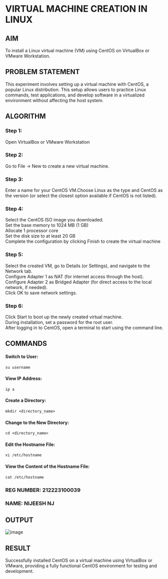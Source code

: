  # VIRTUAL MACHINE CREATION IN LINUX
 
 ## AIM
To install a Linux virtual machine (VM) using CentOS on VirtualBox or VMware Workstation.

## PROBLEM STATEMENT
This experiment involves setting up a virtual machine with CentOS, a popular Linux distribution. This setup allows users to practice Linux commands, test applications, and develop software in a virtualized environment without affecting the host system.

## ALGORITHM
 ### Step 1:
 Open VirtualBox or VMware Workstation</br>
 
 ### Step 2:
 Go to File -> New to create a new virtual machine.</br>
 
 ### Step 3:
Enter a name for your CentOS VM.Choose Linux as the type and CentOS as the version (or select the closest option available if CentOS is not listed).</br>

 ### Step 4:
 Select the CentOS ISO image you downloaded.</br>
 Set the base memory to 1024 MB (1 GB)</br>
 Allocate 1 processor core </br>
 Set the disk size to at least 20 GB</br>
 Complete the configuration by clicking Finish to create the virtual machine</br>
 
 ### Step 5:
 Select the created VM, go to Details (or Settings), and navigate to the Network tab.</br>
Configure Adapter 1 as NAT (for internet access through the host).</br>
Configure Adapter 2 as Bridged Adapter (for direct access to the local network, if needed).</br>
Click OK to save network settings.</br>

### Step 6:
Click Start to boot up the newly created virtual machine.</br>
During installation, set a password for the root user.</br>
After logging in to CentOS, open a terminal to start using the command line.</br>

## COMMANDS

#### Switch to User:
```
su username
```
#### View IP Address:
```
ip a
```
#### Create a Directory:
```
mkdir <directory_name>
```
#### Change to the New Directory:
```
cd <directory_name>
```
#### Edit the Hostname File:
```
vi /etc/hostname
```
#### View the Content of the Hostname File:
```
cat /etc/hostname
```

### REG NUMBER: 212223100039
### NAME: NIJEESH NJ

## OUTPUT
![image](https://github.com/user-attachments/assets/31760086-305c-40af-9894-c12f799ae6e2)

## RESULT
 Successfully installed CentOS on a virtual machine using VirtualBox or VMware, providing a fully functional CentOS environment for testing and development.

  



